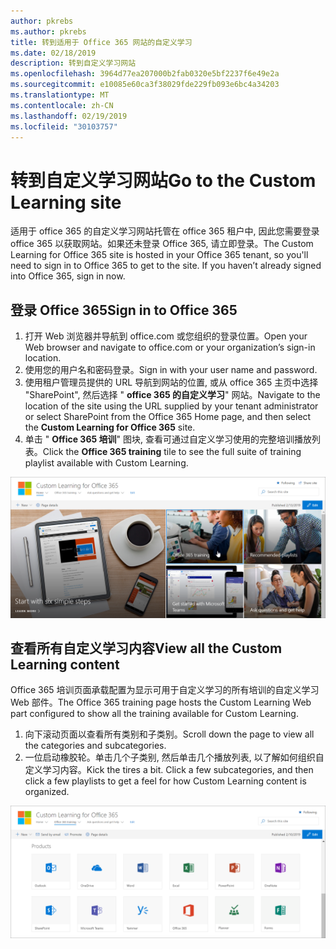 ```yaml
---
author: pkrebs
ms.author: pkrebs
title: 转到适用于 Office 365 网站的自定义学习
ms.date: 02/18/2019
description: 转到自定义学习网站
ms.openlocfilehash: 3964d77ea207000b2fab0320e5bf2237f6e49e2a
ms.sourcegitcommit: e10085e60ca3f38029fde229fb093e6bc4a34203
ms.translationtype: MT
ms.contentlocale: zh-CN
ms.lasthandoff: 02/19/2019
ms.locfileid: "30103757"
---
```

# <a name="go-to-the-custom-learning-site"></a><span data-ttu-id="f5929-103">转到自定义学习网站</span><span class="sxs-lookup"><span data-stu-id="f5929-103">Go to the Custom Learning site</span></span>

<span data-ttu-id="f5929-p101">适用于 office 365 的自定义学习网站托管在 office 365 租户中, 因此您需要登录 office 365 以获取网站。如果还未登录 Office 365, 请立即登录。</span><span class="sxs-lookup"><span data-stu-id="f5929-p101">The Custom Learning for Office 365 site is hosted in your Office 365 tenant, so you'll need to sign in to Office 365 to get to the site. If you haven’t already signed into Office 365, sign in now.</span></span> 

## <a name="sign-in-to-office-365"></a><span data-ttu-id="f5929-106">登录 Office 365</span><span class="sxs-lookup"><span data-stu-id="f5929-106">Sign in to Office 365</span></span> 

1.  <span data-ttu-id="f5929-107">打开 Web 浏览器并导航到 office.com 或您组织的登录位置。</span><span class="sxs-lookup"><span data-stu-id="f5929-107">Open your Web browser and navigate to office.com or your organization’s sign-in location.</span></span> 
2.  <span data-ttu-id="f5929-108">使用您的用户名和密码登录。</span><span class="sxs-lookup"><span data-stu-id="f5929-108">Sign in with your user name and password.</span></span>
3.  <span data-ttu-id="f5929-109">使用租户管理员提供的 URL 导航到网站的位置, 或从 office 365 主页中选择 "SharePoint", 然后选择 " **office 365 的自定义学习**" 网站。</span><span class="sxs-lookup"><span data-stu-id="f5929-109">Navigate to the location of the site using the URL supplied by your tenant administrator or select SharePoint from the Office 365 Home page, and then select the **Custom Learning for Office 365** site.</span></span> 
5. <span data-ttu-id="f5929-110">单击 " **Office 365 培训**" 图块, 查看可通过自定义学习使用的完整培训播放列表。</span><span class="sxs-lookup"><span data-stu-id="f5929-110">Click the **Office 365 training** tile to see the full suite of training playlist available with Custom Learning.</span></span> 

![cg-goto](media/cg-goto.png)

## <a name="view-all-the-custom-learning-content"></a><span data-ttu-id="f5929-112">查看所有自定义学习内容</span><span class="sxs-lookup"><span data-stu-id="f5929-112">View all the Custom Learning content</span></span>
<span data-ttu-id="f5929-113">Office 365 培训页面承载配置为显示可用于自定义学习的所有培训的自定义学习 Web 部件。</span><span class="sxs-lookup"><span data-stu-id="f5929-113">The Office 365 training page hosts the Custom Learning Web part configured to show all the training available for Custom Learning.</span></span> 

1. <span data-ttu-id="f5929-114">向下滚动页面以查看所有类别和子类别。</span><span class="sxs-lookup"><span data-stu-id="f5929-114">Scroll down the page to view all the categories and subcategories.</span></span>
2. <span data-ttu-id="f5929-p102">一位启动橡胶轮。单击几个子类别, 然后单击几个播放列表, 以了解如何组织自定义学习内容。</span><span class="sxs-lookup"><span data-stu-id="f5929-p102">Kick the tires a bit. Click a few subcategories, and then click a few playlists to get a feel for how Custom Learning content is organized.</span></span> 

![cg-gotoall](media/cg-gotoall.png)

